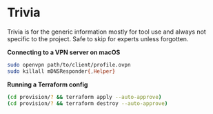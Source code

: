 # Trivia

Trivia is for the generic information mostly for tool use and always not specific to the project. Safe to skip for experts unless forgotten.

**Connecting to a VPN server on macOS**

```sh
sudo openvpn path/to/client/profile.ovpn
sudo killall mDNSResponder{,Helper}
```

**Running a Terraform config**

```sh
(cd provision/? && terraform apply --auto-approve)
(cd provision/? && terraform destroy --auto-approve)
```
